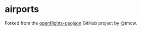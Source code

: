 # airports

Forked from the [openflights-geojson](https://github.com/node-geojson/openflights-geojson) GitHub project by @tmcw.